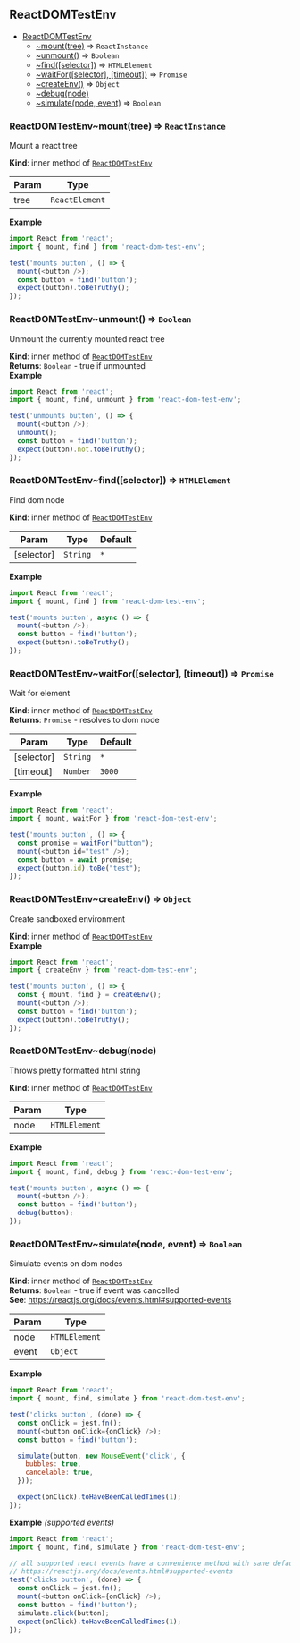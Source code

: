<a name="module_ReactDOMTestEnv"></a>

## ReactDOMTestEnv

* [ReactDOMTestEnv](#module_ReactDOMTestEnv)
    * [~mount(tree)](#module_ReactDOMTestEnv..mount) ⇒ <code>ReactInstance</code>
    * [~unmount()](#module_ReactDOMTestEnv..unmount) ⇒ <code>Boolean</code>
    * [~find([selector])](#module_ReactDOMTestEnv..find) ⇒ <code>HTMLElement</code>
    * [~waitFor([selector], [timeout])](#module_ReactDOMTestEnv..waitFor) ⇒ <code>Promise</code>
    * [~createEnv()](#module_ReactDOMTestEnv..createEnv) ⇒ <code>Object</code>
    * [~debug(node)](#module_ReactDOMTestEnv..debug)
    * [~simulate(node, event)](#module_ReactDOMTestEnv..simulate) ⇒ <code>Boolean</code>

<a name="module_ReactDOMTestEnv..mount"></a>

### ReactDOMTestEnv~mount(tree) ⇒ <code>ReactInstance</code>
Mount a react tree

**Kind**: inner method of [<code>ReactDOMTestEnv</code>](#module_ReactDOMTestEnv)  

| Param | Type |
| --- | --- |
| tree | <code>ReactElement</code> | 

**Example**  
```js
import React from 'react';
import { mount, find } from 'react-dom-test-env';

test('mounts button', () => {
  mount(<button />);
  const button = find('button');
  expect(button).toBeTruthy();
});
```
<a name="module_ReactDOMTestEnv..unmount"></a>

### ReactDOMTestEnv~unmount() ⇒ <code>Boolean</code>
Unmount the currently mounted react tree

**Kind**: inner method of [<code>ReactDOMTestEnv</code>](#module_ReactDOMTestEnv)  
**Returns**: <code>Boolean</code> - true if unmounted  
**Example**  
```js
import React from 'react';
import { mount, find, unmount } from 'react-dom-test-env';

test('unmounts button', () => {
  mount(<button />);
  unmount();
  const button = find('button');
  expect(button).not.toBeTruthy();
});
```
<a name="module_ReactDOMTestEnv..find"></a>

### ReactDOMTestEnv~find([selector]) ⇒ <code>HTMLElement</code>
Find dom node

**Kind**: inner method of [<code>ReactDOMTestEnv</code>](#module_ReactDOMTestEnv)  

| Param | Type | Default |
| --- | --- | --- |
| [selector] | <code>String</code> | <code>*</code> | 

**Example**  
```js
import React from 'react';
import { mount, find } from 'react-dom-test-env';

test('mounts button', async () => {
  mount(<button />);
  const button = find('button');
  expect(button).toBeTruthy();
});
```
<a name="module_ReactDOMTestEnv..waitFor"></a>

### ReactDOMTestEnv~waitFor([selector], [timeout]) ⇒ <code>Promise</code>
Wait for element

**Kind**: inner method of [<code>ReactDOMTestEnv</code>](#module_ReactDOMTestEnv)  
**Returns**: <code>Promise</code> - resolves to dom node  

| Param | Type | Default |
| --- | --- | --- |
| [selector] | <code>String</code> | <code>*</code> | 
| [timeout] | <code>Number</code> | <code>3000</code> | 

**Example**  
```js
import React from 'react';
import { mount, waitFor } from 'react-dom-test-env';

test('mounts button', () => {
  const promise = waitFor("button");
  mount(<button id="test" />);
  const button = await promise;
  expect(button.id).toBe("test");
});
```
<a name="module_ReactDOMTestEnv..createEnv"></a>

### ReactDOMTestEnv~createEnv() ⇒ <code>Object</code>
Create sandboxed environment

**Kind**: inner method of [<code>ReactDOMTestEnv</code>](#module_ReactDOMTestEnv)  
**Example**  
```js
import React from 'react';
import { createEnv } from 'react-dom-test-env';

test('mounts button', () => {
  const { mount, find } = createEnv();
  mount(<button />);
  const button = find('button');
  expect(button).toBeTruthy();
});
```
<a name="module_ReactDOMTestEnv..debug"></a>

### ReactDOMTestEnv~debug(node)
Throws pretty formatted html string

**Kind**: inner method of [<code>ReactDOMTestEnv</code>](#module_ReactDOMTestEnv)  

| Param | Type |
| --- | --- |
| node | <code>HTMLElement</code> | 

**Example**  
```js
import React from 'react';
import { mount, find, debug } from 'react-dom-test-env';

test('mounts button', async () => {
  mount(<button />);
  const button = find('button');
  debug(button);
});
```
<a name="module_ReactDOMTestEnv..simulate"></a>

### ReactDOMTestEnv~simulate(node, event) ⇒ <code>Boolean</code>
Simulate events on dom nodes

**Kind**: inner method of [<code>ReactDOMTestEnv</code>](#module_ReactDOMTestEnv)  
**Returns**: <code>Boolean</code> - true if event was cancelled  
**See**: https://reactjs.org/docs/events.html#supported-events  

| Param | Type |
| --- | --- |
| node | <code>HTMLElement</code> | 
| event | <code>Object</code> | 

**Example**  
```js
import React from 'react';
import { mount, find, simulate } from 'react-dom-test-env';

test('clicks button', (done) => {
  const onClick = jest.fn();
  mount(<button onClick={onClick} />);
  const button = find('button');

  simulate(button, new MouseEvent('click', {
    bubbles: true,
    cancelable: true,
  }));

  expect(onClick).toHaveBeenCalledTimes(1);
});
```
**Example** *(supported events)*  
```js
import React from 'react';
import { mount, find, simulate } from 'react-dom-test-env';

// all supported react events have a convenience method with sane defaults
// https://reactjs.org/docs/events.html#supported-events
test('clicks button', (done) => {
  const onClick = jest.fn();
  mount(<button onClick={onClick} />);
  const button = find('button');
  simulate.click(button);
  expect(onClick).toHaveBeenCalledTimes(1);
});
```
